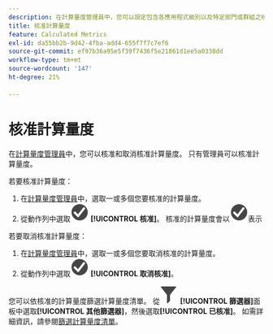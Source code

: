 ```yaml
---
description: 在計算量度管理員中，您可以設定包含各應用程式級別以及特定部門或群組之核准量度的工作流程。
title: 核准計算量度
feature: Calculated Metrics
exl-id: da55bb2b-9d42-4fba-add4-655f7f7c7ef6
source-git-commit: ef97b36a95e5f39f7436f5e21861d1ee5a0338dd
workflow-type: tm+mt
source-wordcount: '147'
ht-degree: 21%

---
```


# 核准計算量度

在[計算量度管理員](cm-manager.md)中，您可以核准和取消核准計算量度。 只有管理員可以核准計算量度。

若要核准計算量度：

1. 在[計算量度管理員](cm-manager.md)中，選取一或多個您要核准的計算量度。
1. 從動作列中選取![核取記號圓圈](/help/assets/icons/CheckmarkCircle.svg) **[!UICONTROL 核准]**。 核准的計算量度會以![CheckmarkCircle](/help/assets/icons/CheckmarkCircle.svg)表示

若要取消核准計算量度：

1. 在[計算量度管理員](cm-approving.md)中，選取一或多個您要取消核准的計算量度。
1. 從動作列中選取![核取記號圓形](/help/assets/icons/CheckmarkCircle.svg) **[!UICONTROL 取消核准]**。


您可以依核准的計算量度篩選計算量度清單。 從![篩選器](/help/assets/icons/Filter.svg) **[!UICONTROL 篩選器]**&#x200B;面板中選取&#x200B;**[!UICONTROL 其他篩選器]**，然後選取&#x200B;**[!UICONTROL 已核准]**。 如需詳細資訊，請參閱[篩選計算量度清單](/help/components/calc-metrics/cm-workflow/cm-filter.md)。
